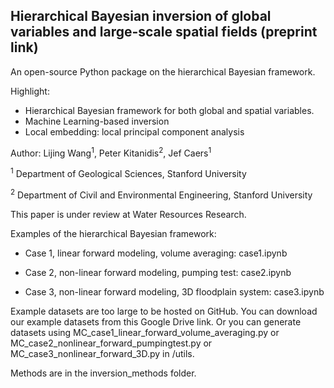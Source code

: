 ## Hierarchical Bayesian inversion of global variables and large-scale spatial fields (preprint link)
An open-source Python package on the hierarchical Bayesian framework.

Highlight: 
- Hierarchical Bayesian framework for both global and spatial variables. 
- Machine Learning-based inversion
- Local embedding: local principal component analysis

Author: Lijing Wang<sup>1</sup>, Peter Kitanidis<sup>2</sup>, Jef Caers<sup>1</sup>

<sup>1</sup> Department of Geological Sciences, Stanford University

<sup>2</sup> Department of Civil and Environmental Engineering, Stanford University

This paper is under review at Water Resources Research.

Examples of the hierarchical Bayesian framework:

- Case 1, linear forward modeling, volume averaging: case1.ipynb

- Case 2, non-linear forward modeling, pumping test: case2.ipynb

- Case 3, non-linear forward modeling, 3D floodplain system: case3.ipynb

Example datasets are too large to be hosted on GitHub. You can download our example datasets from this Google Drive link. 
Or you can generate datasets using MC_case1_linear_forward_volume_averaging.py or MC_case2_nonlinear_forward_pumpingtest.py or MC_case3_nonlinear_forward_3D.py in /utils.

Methods are in the inversion_methods folder.
